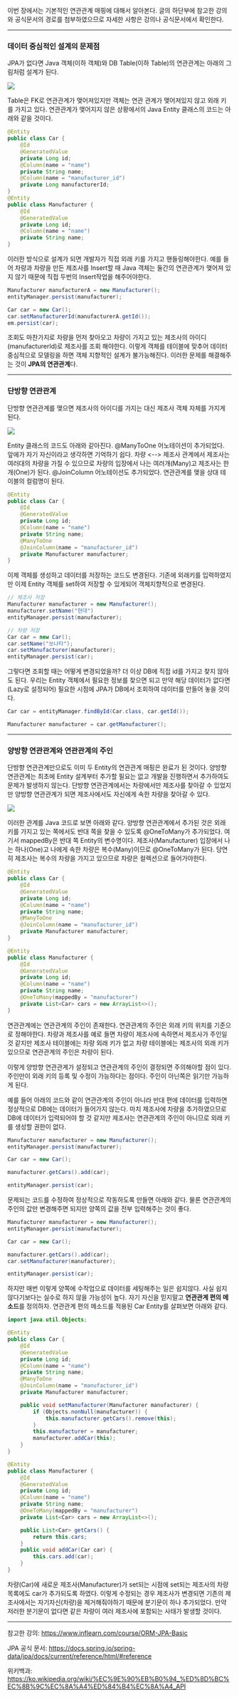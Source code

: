 이번 장에서는 기본적인 연관관계 매핑에 대해서 알아본다.
글의 하단부에 참고한 강의와 공식문서의 경로를 첨부하였으므로 자세한 사항은 강의나 공식문서에서 확인한다.

---

### 데이터 중심적인 설계의 문제점

JPA가 없다면 Java 객체(이하 객체)와 DB Table(이하 Table)의 연관관계는 아래의 그림처럼 설계가 된다.

![](image/1.png)

Table은 FK로 연관관계가 맺어져있지만 객체는 연관 관계가 맺어져있지 않고 외래 키를 가지고 있다.
연관관계가 맺어지지 않은 상황에서의 Java Entity 클래스의 코드는 아래와 같을 것이다.

```java
@Entity
public class Car {
    @Id
    @GeneratedValue
    private Long id;
    @Column(name = "name")
    private String name;
    @Column(name = "manufacturer_id")
    private Long manufacturerId;
}
@Entity
public class Manufacturer {
    @Id
    @GeneratedValue
    private Long id;
    @Column(name = "name")
    private String name;
}
```

이러한 방식으로 설계가 되면 개발자가 직접 외래 키를 가지고 핸들링해야한다.
예를 들어 차량과 차량을 만든 제조사를 Insert할 때 Java 객체는 둘간의 연관관계가 맺어져 있지 않기 때문에 직접 두번의 Insert작업을 해주어야한다.
```java
Manufacturer manufacturerA = new Manufacturer();
entityManager.persist(manufacturer);

Car car = new Car();
car.setManufacturerId(manufacturerA.getId());
em.persist(car);
```

조회도 마찬가지로 차량을 먼저 찾아오고 차량이 가지고 있는 제조사의 아이디(manufacturerId)로 제조사를 조회 해야한다.
이렇게 객체를 테이블에 맞추어 데이터 중심적으로 모델링을 하면 객체 지향적인 설계가 불가능해진다.
이러한 문제를 해결해주는 것이 **JPA의 연관관계**다.

---

### 단방향 연관관계

단방향 연관관계를 맺으면 제조사의 아이디를 가지는 대신 제조사 객체 자체를 가지게 된다.

![](image/2.png)

Entity 클래스의 코드도 아래와 같아진다.
@ManyToOne 어노테이션이 추가되었다. 앞에가 자기 자신이라고 생각하면 기억하기 쉽다.
차량 <--> 제조사 관계에서 제조사는 여러대의 차량을 가질 수 있으므로 차량의 입장에서 나는 여러개(Many)고 제조사는 한개(One)가 된다.
@JoinColumn 어노테이션도 추가되었다. 연관관계를 맺을 상대 테이블의 컬럼명이 된다.

```java
@Entity
public class Car {
    @Id
    @GeneratedValue
    private Long id;
    @Column(name = "name")
    private String name;
    @ManyToOne
    @JoinColumn(name = "manufacturer_id")
    private Manufacturer manufacturer;
}
```

이제 객체를 생성하고 데이터를 저장하는 코드도 변경된다. 기존에 외래키를 입력하였지만
이제 Entity 객체를 set하여 저장할 수 있게되어 객체지향적으로 변경된다.

```java
// 제조사 저장
Manufacturer manufacturer = new Manufacturer();
manufacturer.setName("현대")
entityManager.persist(manufacturer);

// 차량 저장
Car car = new Car();
car.setName("쏘나타");
car.setManufacturer(manufacturer);
entityManager.persist(car);
```

그렇다면 조회할 때는 어떻게 변경되었을까?
더 이상 DB에 직접 id를 가지고 찾지 않아도 된다.
우리는 Entity 객체에서 필요한 정보를 찾으면 되고 만약 해당 데이터가 없다면 (Lazy로 설정되어)
필요한 시점에 JPA가 DB에서 조회하여 데이터를 만들어 놓을 것이다.

```java
Car car = entityManager.findById(Car.class, car.getId());

Manufacturer manufacturer = car.getManufacturer();
```

---

### 양방향 연관관계와 연관관계의 주인

단방향 연관관계만으로도 이미 두 Entity의 연관관계 매핑은 완료가 된 것이다.
양방향 연관관계는 최초에 Entity 설계부터 추가할 필요는 없고 개발을 진행하면서 추가하여도 문제가 발생하지 않는다.
단방향 연관관계에서는 차량에서만 제조사를 찾아갈 수 있었지만 양방향 연관관계가 되면 제조사에서도 자신에게 속한 차량을 찾아갈 수 있다.

![](image/3.png)

이러한 관계를 Java 코드로 보면 아래와 같다.
양방향 연관관계에서 추가된 것은 외래 키를 가지고 있는 쪽에서도 반대 쪽을 찾을 수 있도록
@OneToMany가 추가되었다. 여기서 mappedBy은 반대 쪽 Entity의 변수명이다.
제조사(Manufacturer) 입장에서 나는 하나(One)고 나에게 속한 차량은 복수(Many)이므로 @OneToMany가 된다.
당연히 제조사는 복수의 차량을 가지고 있으므로 차량은 컬렉션으로 들어가야한다.

```java
@Entity
public class Car {
    @Id
    @GeneratedValue
    private Long id;
    @Column(name = "name")
    private String name;
    @ManyToOne
    @JoinColumn(name = "manufacturer_id")
    private Manufacturer manufacturer;
}

@Entity
public class Manufacturer {
    @Id
    @GeneratedValue
    private Long id;
    @Column(name = "name")
    private String name;
    @OneToMany(mappedBy = "manufacturer")
    private List<Car> cars = new ArrayList<>();
}
```

연관관계에는 연관관계의 주인이 존재한다.
연관관계의 주인은 외래 키의 위치를 기준으로 정해야한다.
차량과 제조사를 예로 들면 차량이 제조사에 속하면서 제조사가 주인일 것 같지만
제조사 테이블에는 차량 외래 키가 없고 차량 테이블에는 제조사의 외래 키가 있으므로 연관관계의 주인은 차량이 된다.

이렇게 양방향 연관관계가 설정되고 연관관계의 주인이 결정되면 주의해야할 점이 있다.
주인만이 외래 키의 등록 및 수정이 가능하다는 점이다. 주인이 아닌쪽은 읽기만 가능하게 된다. 

예를 들어 아래의 코드와 같이 연관관계의 주인이 아니라 반대 편에 데이터를 입력하면 정상적으로 DB에는 데이터가 들어가지 않는다.
마치 제조사에 차량을 추가하였으므로 DB에 데이터가 입력되어야 할 것 같지만 제조사는 연관관계의 주인이 아니므로 외래 키를 생성할 권한이 없다.

```java
Manufacturer manufacturer = new Manufacturer();
entityManager.persist(manufacturer);

Car car = new Car();

manufacturer.getCars().add(car);

entityManager.persist(car);
```

문제되는 코드를 수정하여 정상적으로 작동하도록 만들면 아래와 같다.
물론 연관관계의 주인의 값만 변경해주면 되지만 양쪽의 값을 전부 입력해주는 것이 좋다.

```java
Manufacturer manufacturer = new Manufacturer();
entityManager.persist(manufacturer);

Car car = new Car();

manufacturer.getCars().add(car);
car.setManufacturer(manufacturer);

entityManager.persist(car);
```

하지만 매번 이렇게 양쪽에 수작업으로 데이터를 세팅해주는 일은 쉽지않다.
사실 쉽지 않다기보다는 실수로 하지 않을 가능성이 높다.
자기 자신을 믿지말고 **연관관계 편의 메소드**를 정의하자.
연관관계 편의 메소드를 적용된 Car Entity를 살펴보면 아래와 같다.

```java
import java.util.Objects;

@Entity
public class Car {
    @Id
    @GeneratedValue
    private Long id;
    @Column(name = "name")
    private String name;
    @ManyToOne
    @JoinColumn(name = "manufacturer_id")
    private Manufacturer manufacturer;

    public void setManufacturer(Manufacturer manufacturer) {
        if (Objects.nonNull(manufacturer)) {
            this.manufacturer.getCars().remove(this);
        } 
        this.manufacturer = manufacturer;
        manufacturer.addCar(this);
    }
}

@Entity
public class Manufacturer {
    @Id
    @GeneratedValue
    private Long id;
    @Column(name = "name")
    private String name;
    @OneToMany(mappedBy = "manufacturer")
    private List<Car> cars = new ArrayList<>();

    public List<Car> getCars() {
        return this.cars;
    }
    public void addCar(Car car) {
        this.cars.add(car);
    }
}
```

차량(Car)에 새로운 제조사(Manufacturer)가 set되는 시점에 set되는 제조사의 차량 목록에도 car가 추가되도록 하였다.
이렇게 수정되는 경우 제조사가 변경되면 기존의 제조사에서는 자기자신(차량)을 제거해줘야하기 때문에 분기문이 하나 추가되었다.
만약 저러한 분기문이 없다면 같은 차량이 여러 제조사에 포함되는 사태가 발생할 것이다.

---

참고한 강의: https://www.inflearn.com/course/ORM-JPA-Basic

JPA 공식 문서: https://docs.spring.io/spring-data/jpa/docs/current/reference/html/#reference

위키백과: https://ko.wikipedia.org/wiki/%EC%9E%90%EB%B0%94_%ED%8D%BC%EC%8B%9C%EC%8A%A4%ED%84%B4%EC%8A%A4_API